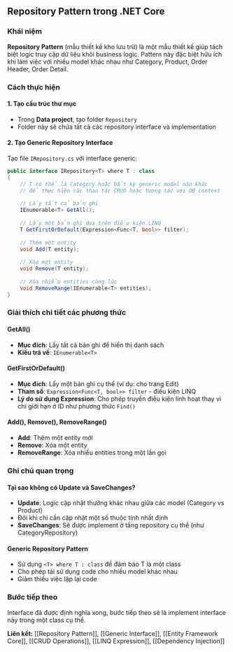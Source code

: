 ## Repository Pattern trong .NET Core

### Khái niệm

**Repository Pattern** (mẫu thiết kế kho lưu trữ) là một mẫu thiết kế giúp tách biệt logic truy cập dữ liệu khỏi business logic. Pattern này đặc biệt hữu ích khi làm việc với nhiều model khác nhau như Category, Product, Order Header, Order Detail.

### Cách thực hiện

#### 1. Tạo cấu trúc thư mục

- Trong **Data project**, tạo folder `Repository`
- Folder này sẽ chứa tất cả các repository interface và implementation


#### 2. Tạo Generic Repository Interface

Tạo file `IRepository.cs` với interface generic:

```csharp
public interface IRepository<T> where T : class
{
    // T có thể là Category hoặc bất kỳ generic model nào khác
    // để thực hiện các thao tác CRUD hoặc tương tác với DB context
    
    // Lấy tất cả bản ghi
    IEnumerable<T> GetAll();
    
    // Lấy một bản ghi dựa trên điều kiện LINQ
    T GetFirstOrDefault(Expression<Func<T, bool>> filter);
    
    // Thêm một entity
    void Add(T entity);
    
    // Xóa một entity
    void Remove(T entity);
    
    // Xóa nhiều entities cùng lúc
    void RemoveRange(IEnumerable<T> entities);
}
```


### Giải thích chi tiết các phương thức

#### GetAll()

- **Mục đích**: Lấy tất cả bản ghi để hiển thị danh sách
- **Kiểu trả về**: `IEnumerable<T>`


#### GetFirstOrDefault()

- **Mục đích**: Lấy một bản ghi cụ thể (ví dụ: cho trang Edit)
- **Tham số**: `Expression<Func<T, bool>> filter` - điều kiện LINQ
- **Lý do sử dụng Expression**: Cho phép truyền điều kiện linh hoạt thay vì chỉ giới hạn ở ID như phương thức `Find()`


#### Add(), Remove(), RemoveRange()

- **Add**: Thêm một entity mới
- **Remove**: Xóa một entity
- **RemoveRange**: Xóa nhiều entities trong một lần gọi


### Ghi chú quan trọng

#### Tại sao không có Update và SaveChanges?

- **Update**: Logic cập nhật thường khác nhau giữa các model (Category vs Product)
- Đôi khi chỉ cần cập nhật một số thuộc tính nhất định
- **SaveChanges**: Sẽ được implement ở tầng repository cụ thể (như CategoryRepository)


#### Generic Repository Pattern

- Sử dụng `<T> where T : class` để đảm bảo T là một class
- Cho phép tái sử dụng code cho nhiều model khác nhau
- Giảm thiểu việc lặp lại code


### Bước tiếp theo

Interface đã được định nghĩa xong, bước tiếp theo sẽ là implement interface này trong một class cụ thể.

**Liên kết:** [[Repository Pattern]], [[Generic Interface]], [[Entity Framework Core]], [[CRUD Operations]], [[LINQ Expression]], [[Dependency Injection]]

